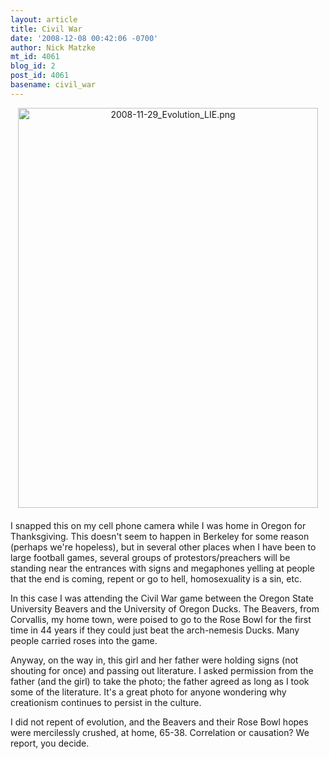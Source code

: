 ```yaml
---
layout: article
title: Civil War
date: '2008-12-08 00:42:06 -0700'
author: Nick Matzke
mt_id: 4061
blog_id: 2
post_id: 4061
basename: civil_war
---
```

<img src="{{ site.baseurl }}/uploads/2008/2008-11-29_Evolution_LIE.png" alt="2008-11-29_Evolution_LIE.png" width="480" height="640" style="text-align: center; display: block; margin: 0 auto 20px;" class="mt-image-center" />

I snapped this on my cell phone camera while I was home in Oregon for Thanksgiving.  This doesn't seem to happen in Berkeley for some reason (perhaps we're hopeless), but in several other places when I have been to large football games, several groups of protestors/preachers will be standing near the entrances with signs and megaphones yelling at people that the end is coming, repent or go to hell, homosexuality is a sin, etc. 

In this case I was attending the Civil War game between the Oregon State University Beavers and the University of Oregon Ducks.  The Beavers, from Corvallis, my home town, were poised to go to the Rose Bowl for the first time in 44 years if they could just beat the arch-nemesis Ducks.  Many people carried roses into the game.

Anyway, on the way in, this girl and her father were holding signs (not shouting for once) and passing out literature.  I asked permission from the father (and the girl) to take the photo; the father agreed as long as I took some of the literature.  It's a great photo for anyone wondering why creationism continues to persist in the culture.

I did not repent of evolution, and the Beavers and their Rose Bowl hopes were mercilessly crushed, at home, 65-38.  Correlation or causation?  We report, you decide.
